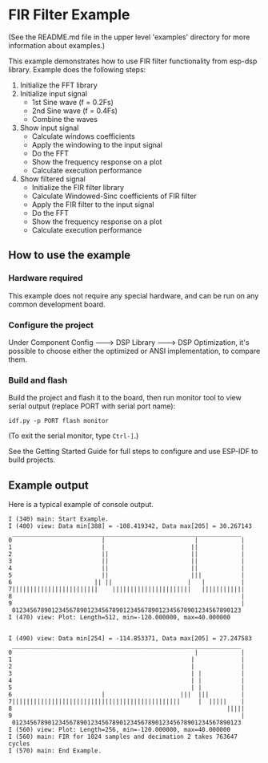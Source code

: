 # FIR Filter Example 

(See the README.md file in the upper level 'examples' directory for more information about examples.)

This example demonstrates how to use FIR filter functionality from esp-dsp library. Example does the following steps:

1. Initialize the FFT library
2. Initialize input signal
    * 1st Sine wave (f = 0.2Fs)
    * 2nd Sine wave (f = 0.4Fs)
    * Combine the waves 
3. Show input signal
    * Calculate windows coefficients
    * Apply the windowing to the input signal
    * Do the FFT
    * Show the frequency response on a plot
    * Calculate execution performance
4. Show filtered signal
    * Initialize the FIR filter library
    * Calculate Windowed-Sinc coefficients of FIR filter
    * Apply the FIR filter to the input signal
    * Do the FFT
    * Show the frequency response on a plot
    * Calculate execution performance

## How to use the example

### Hardware required

This example does not require any special hardware, and can be run on any common development board.

### Configure the project

Under Component Config ---> DSP Library ---> DSP Optimization, it's possible to choose either the optimized or ANSI implementation, to compare them.

### Build and flash

Build the project and flash it to the board, then run monitor tool to view serial output (replace PORT with serial port name):

```
idf.py -p PORT flash monitor
```

(To exit the serial monitor, type ``Ctrl-]``.)

See the Getting Started Guide for full steps to configure and use ESP-IDF to build projects.

## Example output

Here is a typical example of console output. 

```
I (340) main: Start Example.
I (400) view: Data min[388] = -108.419342, Data max[205] = 30.267143
 ________________________________________________________________
0                         |                         |            |
1                         |                        ||            |
2                         ||                       ||            |
3                         ||                       ||            |
4                         ||                       ||            |
5                         ||                       |||           |
6                       || ||                     |   |          |
7||||||||||||||||||||||||    ||||||||||||||||||||||   ||||||||||||
8                                                                |
9                                                                |
 0123456789012345678901234567890123456789012345678901234567890123
I (470) view: Plot: Length=512, min=-120.000000, max=40.000000


I (490) view: Data min[254] = -114.853371, Data max[205] = 27.247583
 ________________________________________________________________
0                                                   |            |
1                                                  |             |
2                                                  |             |
3                                                  | |           |
4                                                  | |           |
5                                                  | |           |
6                         |                     |||  |||         |
7|||||||||||||||||||||||||||||||||||||||||||||||     |  |||||    |
8                                                            |||||
9                                                                |
 0123456789012345678901234567890123456789012345678901234567890123
I (560) view: Plot: Length=256, min=-120.000000, max=40.000000
I (560) main: FIR for 1024 samples and decimation 2 takes 763647 cycles
I (570) main: End Example.

```
